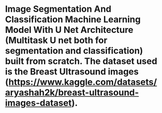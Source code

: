 # Image Segmentation And Classification Machine Learning Model With U Net Architecture (Multitask U net both for segmentation and classification) built from scratch. The dataset used is the Breast Ultrasound images (https://www.kaggle.com/datasets/aryashah2k/breast-ultrasound-images-dataset).
